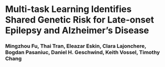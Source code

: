 # Multi-task Learning Identifies Shared Genetic Risk for Late-onset Epilepsy and Alzheimer’s Disease
### Mingzhou Fu, Thai Tran, Eleazar Eskin, Clara Lajonchere, Bogdan Pasaniuc, Daniel H. Geschwind, Keith Vossel, Timothy Chang

